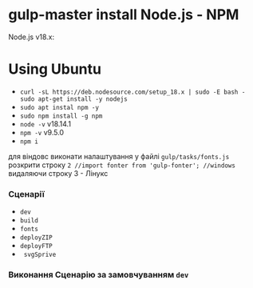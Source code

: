 # gulp-master install  Node.js - NPM

Node.js v18.x:
# Using Ubuntu 
- `curl -sL https://deb.nodesource.com/setup_18.x | sudo -E bash - sudo apt-get install -y nodejs`
- `sudo apt instal npm -y`
- `sudo npm install -g npm`
- `node -v`  v18.14.1
- `npm -v`   v9.5.0
- `npm i`

для віндовс виконати налаштування у файлі `gulp/tasks/fonts.js` розкрити строку `2 //import fonter from 'gulp-fonter'; //windows` видаляючи строку 3 - Лінукс

### Сценарії
  - ` dev ` 
  - ` build `
  - ` fonts `
  - ` deployZIP `
  - ` deployFTP `
  - ` svgSprive`
### Виконання Сценарію за замовчуванням  ` dev `
